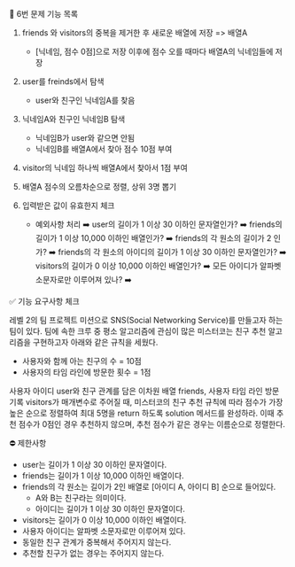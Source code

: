 📝 6번 문제 기능 목록

1. friends 와 visitors의 중복을 제거한 후 새로운 배열에 저장 => 배열A
    -  [닉네임, 점수 0점]으로 저장 이후에 점수 오를 때마다 배열A의 닉네임들에 저장
2. user를 freinds에서 탐색 
    - user와 친구인 닉네임A를 찾음
3. 닉네임A와 친구인 닉네임B 탐색
    - 닉네임B가 user와 같으면 안됨
    - 닉네임B를 배열A에서 찾아 점수 10점 부여
4. visitor의 닉네임 하나씩 배열A에서 찾아서 1점 부여
5. 배열A 점수의 오름차순으로 정렬, 상위 3명 뽑기

6. 입력받은 값이 유효한지 체크
    - 예외사항 처리
        ➡️ user의 길이가 1 이상 30 이하인 문자열인가?
        ➡️ friends의 길이가 1 이상 10,000 이하인 배열인가?
        ➡️ friends의 각 원소의 길이가 2 인가?
        ➡️ friends의 각 원소의 아이디의 길이가 1 이상 30 이하인 문자열인가?
        ➡️ visitors의 길이가 0 이상 10,000 이하인 배열인가?
        ➡️ 모든 아이디가 알파벳 소문자로만 이루어져 있나?
        ➡️ 


✅ 기능 요구사항 체크

레벨 2의 팀 프로젝트 미션으로 SNS(Social Networking Service)를 만들고자 하는 팀이 있다. 팀에 속한 크루 중 평소 알고리즘에 관심이 많은 미스터코는 친구 추천 알고리즘을 구현하고자 아래와 같은 규칙을 세웠다.
- 사용자와 함께 아는 친구의 수 = 10점 
- 사용자의 타임 라인에 방문한 횟수 = 1점

사용자 아이디 user와 친구 관계를 담은 이차원 배열 friends, 사용자 타임 라인 방문 기록 visitors가 매개변수로 주어질 때, 미스터코의 친구 추천 규칙에 따라 점수가 가장 높은 순으로 정렬하여 최대 5명을 return 하도록 solution 메서드를 완성하라. 이때 추천 점수가 0점인 경우 추천하지 않으며, 추천 점수가 같은 경우는 이름순으로 정렬한다.


⛔️ 제한사항

- user는 길이가 1 이상 30 이하인 문자열이다.
- friends는 길이가 1 이상 10,000 이하인 배열이다.
- friends의 각 원소는 길이가 2인 배열로 [아이디 A, 아이디 B] 순으로 들어있다.
  - A와 B는 친구라는 의미이다.
  - 아이디는 길이가 1 이상 30 이하인 문자열이다.
- visitors는 길이가 0 이상 10,000 이하인 배열이다.
- 사용자 아이디는 알파벳 소문자로만 이루어져 있다.
- 동일한 친구 관계가 중복해서 주어지지 않는다.
- 추천할 친구가 없는 경우는 주어지지 않는다.

